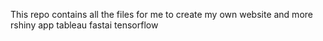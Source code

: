 This repo contains all the files for me to create my own website and more
rshiny app
tableau
fastai
tensorflow
